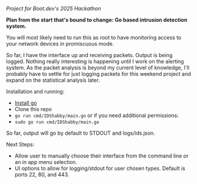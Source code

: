*Project for Boot.dev's 2025 Hackathon*

**Plan from the start that's bound to change: Go based intrusion detection system.**

You will most likely need to run this as root to have monitoring access to your
network devices in promiscuous mode.

So far, I have the interface up and receiving packets. Output is being logged.
Nothing really interesting is happening until I work on the alerting system. As
the packet analysis is beyond my current level of knowledge, I'll probably have
to settle for just logging packets for this weekend project and expand on the
statistical analysis later.

Installation and running:
  - [Install go](https://go.dev/doc/install)
  - Clone this repo
  - `go run cmd/IDShabby/main.go` or if you need additional permissions:
  - `sudo go run cmd/IDShabby/main.go`

So far, output will go by default to STDOUT and logs/ids.json.

Next Steps:
  - Allow user to manually choose their interface from the command line or an 
    in app menu selection.
  - UI options to allow for logging/stdout for user chosen types. Default is ports
    22, 80, and 443.
